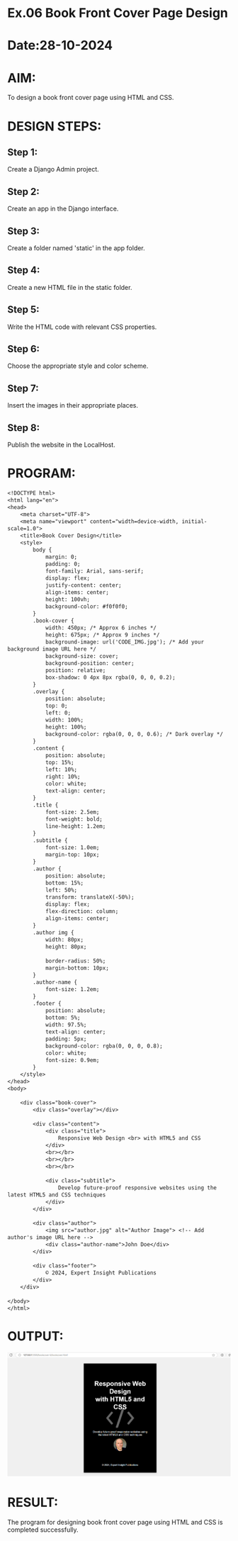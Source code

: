 # Ex.06 Book Front Cover Page Design
# Date:28-10-2024
# AIM:
To design a book front cover page using HTML and CSS.

# DESIGN STEPS:
## Step 1:
Create a Django Admin project.

## Step 2:
Create an app in the Django interface.

## Step 3:
Create a folder named 'static' in the app folder.

## Step 4:
Create a new HTML file in the static folder.

## Step 5:
Write the HTML code with relevant CSS properties.

## Step 6:
Choose the appropriate style and color scheme.

## Step 7:
Insert the images in their appropriate places.

## Step 8:
Publish the website in the LocalHost.

# PROGRAM:


    <!DOCTYPE html>
    <html lang="en">
    <head>
        <meta charset="UTF-8">
        <meta name="viewport" content="width=device-width, initial-scale=1.0">
        <title>Book Cover Design</title>
        <style>
            body {
                margin: 0;
                padding: 0;
                font-family: Arial, sans-serif;
                display: flex;
                justify-content: center;
                align-items: center;
                height: 100vh;
                background-color: #f0f0f0;
            }
            .book-cover {
                width: 450px; /* Approx 6 inches */
                height: 675px; /* Approx 9 inches */
                background-image: url('CODE_IMG.jpg'); /* Add your background image URL here */
                background-size: cover;
                background-position: center;
                position: relative;
                box-shadow: 0 4px 8px rgba(0, 0, 0, 0.2);
            }
            .overlay {
                position: absolute;
                top: 0;
                left: 0;
                width: 100%;
                height: 100%;
                background-color: rgba(0, 0, 0, 0.6); /* Dark overlay */
            }
            .content {
                position: absolute;
                top: 15%;
                left: 10%;
                right: 10%;
                color: white;
                text-align: center;
            }
            .title {
                font-size: 2.5em;
                font-weight: bold;
                line-height: 1.2em;
            }
            .subtitle {
                font-size: 1.0em;
                margin-top: 10px;
            }
            .author {
                position: absolute;
                bottom: 15%;
                left: 50%;
                transform: translateX(-50%);
                display: flex;
                flex-direction: column;
                align-items: center;
            }
            .author img {
                width: 80px;
                height: 80px;
                
                border-radius: 50%;
                margin-bottom: 10px;
            }
            .author-name {
                font-size: 1.2em;
            }
            .footer {
                position: absolute;
                bottom: 5%;
                width: 97.5%;
                text-align: center;
                padding: 5px;
                background-color: rgba(0, 0, 0, 0.8);
                color: white;
                font-size: 0.9em;
            }
        </style>
    </head>
    <body>

        <div class="book-cover">
            <div class="overlay"></div>

            <div class="content">
                <div class="title">
                    Responsive Web Design <br> with HTML5 and CSS
                </div>
                <br></br>
                <br></br>
                <br></br>

                <div class="subtitle">
                    Develop future-proof responsive websites using the latest HTML5 and CSS techniques
                </div>
            </div>

            <div class="author">
                <img src="author.jpg" alt="Author Image"> <!-- Add author's image URL here -->
                <div class="author-name">John Doe</div>
            </div>

            <div class="footer">
                © 2024, Expert Insight Publications
            </div>
        </div>

    </body>
    </html>


# OUTPUT:

![alt text](<Screenshot 2024-11-21 184046.png>)


# RESULT:
The program for designing book front cover page using HTML and CSS is completed successfully.
